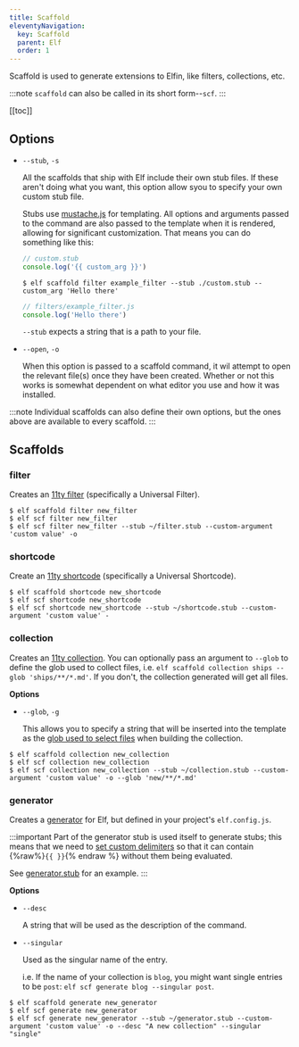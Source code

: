 ```yaml
---
title: Scaffold 
eleventyNavigation:
  key: Scaffold 
  parent: Elf 
  order: 1
---
```

Scaffold is used to generate extensions to Elfin, like filters, collections, etc.

:::note
`scaffold` can also be called in its short form--`scf`.
:::

[[toc]]

## Options

- `--stub`, `-s`

  All the scaffolds that ship with Elf include their own stub files. If these aren't doing what you want, this option
  allow syou to specify your own custom stub file.

  Stubs use [mustache.js](https://github.com/janl/mustache.js/) for templating. All options and arguments passed to the
  command are also passed to the template when it is rendered, allowing for significant customization. That means you
  can do something like this:

  ```js
  // custom.stub
  console.log('{{ custom_arg }}') 
  ```

  ```shell
  $ elf scaffold filter example_filter --stub ./custom.stub --custom_arg 'Hello there'
  ```

  ```js
  // filters/example_filter.js
  console.log('Hello there')
  ```
  `--stub` expects a string that is a path to your file.

- `--open`, `-o`

  When this option is passed to a scaffold command, it wil attempt to open the relevant file(s) once they have been created. 
  Whether or not this works is somewhat dependent on what editor you use and how it was installed.
  
:::note
Individual scaffolds can also define their own options, but the ones above are available to every scaffold.
:::
  
## Scaffolds

### filter

Creates an [11ty filter](https://www.11ty.dev/docs/filters/)
(specifically a Universal Filter).

```shell
$ elf scaffold filter new_filter
$ elf scf filter new_filter
$ elf scf filter new_filter --stub ~/filter.stub --custom-argument 'custom value' -o
```

### shortcode

Create an [11ty shortcode](https://www.11ty.dev/docs/shortcodes/)
(specifically a Universal Shortcode).

```shell
$ elf scaffold shortcode new_shortcode
$ elf scf shortcode new_shortcode
$ elf scf shortcode new_shortcode --stub ~/shortcode.stub --custom-argument 'custom value' -
```

### collection

Creates an [11ty collection](link:https://www.11ty.dev/docs/collections/).
You can optionally pass an argument to `--glob` to define the glob used to collect files, i.e. `elf scaffold collection ships --glob 'ships/**/*.md'`.
If you don't, the collection generated will get all files.

**Options**
- `--glob`, `-g`

  This allows you to specify a string that will be inserted into the template as the [glob used to select files](https://www.11ty.dev/docs/collections/#getfilteredbyglob(-glob-)) when building the collection.

```shell
$ elf scaffold collection new_collection
$ elf scf collection new_collection
$ elf scf collection new_collection --stub ~/collection.stub --custom-argument 'custom value' -o --glob 'new/**/*.md'
```

### generator

Creates a [generator](/docs/elf/generate/) for Elf, but defined in your project's `elf.config.js`.

:::important
Part of the generator stub is used itself to generate stubs;
this means that we need to [set custom delimiters](https://github.com/janl/mustache.js/#setting-in-templates) so that it can contain {%raw%}`{{ }}`{% endraw %} without them being evaluated.

See [generator.stub](https://github.com/11in/elf/blob/main/cmds/scaffold/stubs/generator.stub) for an example.
:::

**Options**
- `--desc`

  A string that will be used as the description of the command.

- `--singular`

  Used as the singular name of the entry.

  i.e. If the name of your collection is `blog`, you might want single entries to be `post`: `elf scf generate blog --singular post`.

```shell
$ elf scaffold generate new_generator
$ elf scf generate new_generator
$ elf scf generate new_generator --stub ~/generator.stub --custom-argument 'custom value' -o --desc "A new collection" --singular "single"
```
